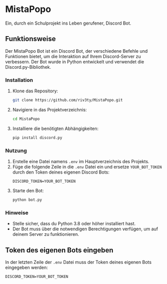 # MistaPopo
Ein, durch ein Schulprojekt ins Leben gerufener, Discord Bot.

## Funktionsweise
Der MistaPopo Bot ist ein Discord Bot, der verschiedene Befehle und Funktionen bietet, um die Interaktion auf Ihrem Discord-Server zu verbessern. Der Bot wurde in Python entwickelt und verwendet die Discord.py-Bibliothek.

### Installation
1. Klone das Repository:
    ```bash
    git clone https://github.com/riv3ty/MistaPopo.git
    ```
2. Navigiere in das Projektverzeichnis:
    ```bash
    cd MistaPopo
    ```
3. Installiere die benötigten Abhängigkeiten:
    ```bash
    pip install discord.py
    ```

### Nutzung
1. Erstelle eine Datei namens `.env` im Hauptverzeichnis des Projekts.
2. Füge die folgende Zeile in die `.env` Datei ein und ersetze `YOUR_BOT_TOKEN` durch den Token deines eigenen Discord Bots:
    ```env
    DISCORD_TOKEN=YOUR_BOT_TOKEN
    ```
3. Starte den Bot:
    ```bash
    python bot.py
    ```

### Hinweise
- Stelle sicher, dass du Python 3.8 oder höher installiert hast.
- Der Bot muss über die notwendigen Berechtigungen verfügen, um auf deinem Server zu funktionieren.

## Token des eigenen Bots eingeben
In der letzten Zeile der `.env` Datei muss der Token deines eigenen Bots eingegeben werden:
```env
DISCORD_TOKEN=YOUR_BOT_TOKEN
```
